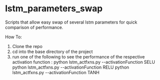 # lstm_parameters_swap
Scripts that allow easy swap of several lstm parameters for quick comparison of performance.

How To:
1. Clone the repo
2. cd into the base directory of the project
3. run one of the following to see the performance of the respective activation function : 
        python lstm_actfxns.py --activationFunction SELU
        python lstm_actfxns.py --activationFunction RELU
        python lstm_actfxns.py --activationFunction TANH
        
        
        
